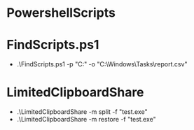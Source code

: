 # PowershellScripts

# FindScripts.ps1
* .\FindScripts.ps1 -p "C:\" -o "C:\Windows\Tasks\report.csv"

# LimitedClipboardShare
* .\LimitedClipboardShare -m split -f "test.exe"
* .\LimitedClipboardShare -m restore -f "test.exe"
